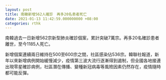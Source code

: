 ```yaml
---
layout: post
title: 南韓新增562人確診　再多20名患者死亡
date: 2021-01-13 11:42:59.000000000 +08:00
categories: rthk
---
```


南韓過去一日新增562宗新型肺炎確診個案，累計突破7萬宗。再多20名確診患者離世，至今1185人死亡。

新增個案連續兩日維持在500至600宗之間，社區感染佔536宗。韓聯社報道，新年以來新增病例開始緩慢減少，疫情第三波大流行逐漸得到遏制，但全國各地接連出現零星確診病例，社區潛在傳播、變種新冠病毒等風險因素仍然存在，疫情隨時都可能反彈。
